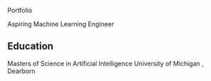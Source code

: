 Portfolio 

Aspiring Machine Learning Engineer

## Education 
Masters of Science in Artificial Intelligence 
University of Michigan , Dearborn


